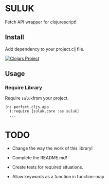 # SULUK
Fetch API wrapper for clojurescript!

## Install
Add dependency to your project.clj file.

[![Clojars Project](https://img.shields.io/clojars/v/org.clojars.scknkkrer/suluk.svg)](https://clojars.org/org.clojars.scknkkrer/suluk)

## Usage

### Require Library
Require ```suluk```from your project.

```
(ns perfect.cljs.app
  (:require [suluk.core :as suluk]
  ...
```

# TODO

- Change the way the work of this library!

- Complete the README.md!
- Create tests for required situations.
- Allow keywords as a function in function-map
